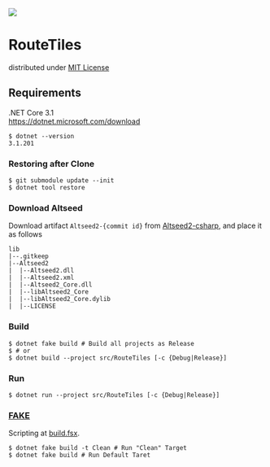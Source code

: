 [![](https://github.com/wraikny/RouteTiles/workflows/CI/badge.svg)](https://github.com/wraikny/RouteTiles/actions?workflow=CI)

# RouteTiles
distributed under [MIT License](/LICENSE)

## Requirements
.NET Core 3.1  
https://dotnet.microsoft.com/download  

```shell
$ dotnet --version
3.1.201
```

### Restoring after Clone
```shell
$ git submodule update --init
$ dotnet tool restore
```

### Download Altseed
Download artifact `Altseed2-{commit id}` from [Altseed2-csharp](https://github.com/altseed/Altseed2-csharp/tree/fcfce90aa7f26e816ed970cf35bf309691fc2140), and place it as follows

```
lib
|--.gitkeep
|--Altseed2
|  |--Altseed2.dll
|  |--Altseed2.xml
|  |--Altseed2_Core.dll
|  |--libAltseed2_Core
|  |--libAltseed2_Core.dylib
|  |--LICENSE
```


### Build
```shell
$ dotnet fake build # Build all projects as Release
$ # or
$ dotnet build --project src/RouteTiles [-c {Debug|Release}]
```

### Run
```shell
$ dotnet run --project src/RouteTiles [-c {Debug|Release}]
```
<!-- 
### Tests
```shell
$ dotnet fake build -t Test
``` -->

### [FAKE](https://fake.build/)  
Scripting at [build.fsx](/build.fsx).  

```shell
$ dotnet fake build -t Clean # Run "Clean" Target
$ dotnet fake build # Run Default Taret
```
